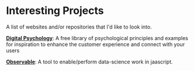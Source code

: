 # Interesting Projects
A list of websites and/or repositories that I'd like to look into.


**[Digital Psychology](https://digitalpsychology.io/)**: A free library of psychological principles and examples for inspiration to enhance the customer experience and connect with your users

**[Observable](https://observablehq.com/)**: A tool to enable/perform data-science work in jaascript.
